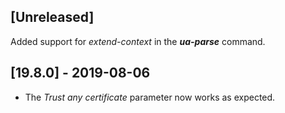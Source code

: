 ## [Unreleased]
Added support for *extend-context* in the ***ua-parse*** command.

## [19.8.0] - 2019-08-06
  - The *Trust any certificate* parameter now works as expected.
